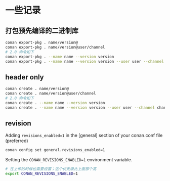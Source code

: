# 一些记录

## 打包预先编译的二进制库
```bash
conan export-pkg . name/version@
conan export-pkg . name/version@user/channel
# 2.0 命令如下
conan export-pkg . --name name --version version
conan export-pkg . --name name --version version --user user --channel channel
```

## header only
```bash
conan create . name/version@
conan create . name/version@user/channel
# 2.0 命令如下
conan create . --name name --version version
conan create . --name name --version version --user user --channel channel
```


## revision

Adding `revisions_enabled=1` in the [general] section of your conan.conf file (preferred)

```bash
conan config set general.revisions_enabled=1
```

Setting the `CONAN_REVISIONS_ENABLED=1` environment variable.

```bash
# 在上传的时候也需要设置；这个优先级比上面那个高
export CONAN_REVISIONS_ENABLED=1
```